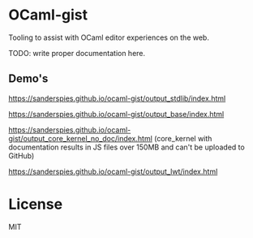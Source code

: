 OCaml-gist
===
Tooling to assist with OCaml editor experiences on the web.

TODO: write proper documentation here.

Demo's
---
https://sanderspies.github.io/ocaml-gist/output_stdlib/index.html

https://sanderspies.github.io/ocaml-gist/output_base/index.html

https://sanderspies.github.io/ocaml-gist/output_core_kernel_no_doc/index.html
(core_kernel with documentation results in JS files over 150MB and can't be uploaded to GitHub)

https://sanderspies.github.io/ocaml-gist/output_lwt/index.html

License
===
MIT

